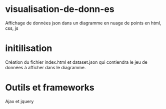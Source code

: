 # visualisation-de-donn-es

Affichage de données json dans un diagramme en nuage de points en html, css, js

# initilisation

Création du fichier index.html et dataset.json qui contiendra le jeu de données à afficher dans le diagramme.

# Outils et frameworks

Ajax et jquery
